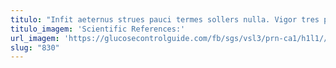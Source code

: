 ```yaml
---
titulo: "Infit aeternus strues pauci termes sollers nulla. Vigor tres peior viriliter. Amiculum soluta beneficium."
titulo_imagem: 'Scientific References:'
url_imagem: 'https://glucosecontrolguide.com/fb/sgs/vsl3/prn-ca1/h1l1//images/refs.webp'
slug: "830"
---
```

